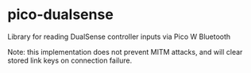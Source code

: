 # pico-dualsense
Library for reading DualSense controller inputs via Pico W Bluetooth

Note: this implementation does not prevent MITM attacks, and will clear stored link keys on connection failure.
